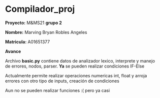 # Compilador_proj



**Proyecto:**  M&MS21 **grupo 2**

**Nombre:** Marving Bryan Robles Angeles

**Matricula:** A01651377

**Avance** 

Archivo **basic.py** contiene datos de analizador lexico, interprete y manejo de errores, nodos, parser.
**Ya** se pueden realizar condiciones IF-Else


Actualmente permite realizar operaciones numericas int, float y arroja errores con otro tipo de inputs, creación de condiciones

Aun no se pueden realizar funciones :( pero ya casi

